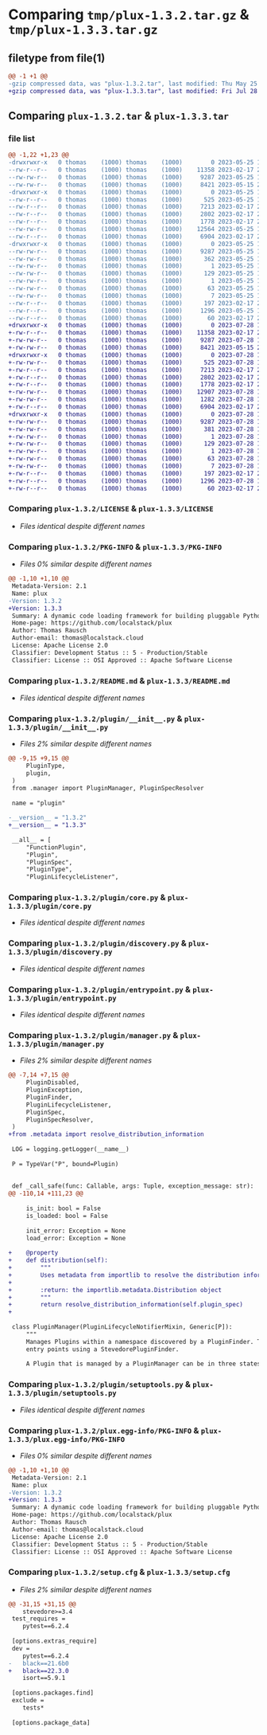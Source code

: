 # Comparing `tmp/plux-1.3.2.tar.gz` & `tmp/plux-1.3.3.tar.gz`

## filetype from file(1)

```diff
@@ -1 +1 @@
-gzip compressed data, was "plux-1.3.2.tar", last modified: Thu May 25 11:28:13 2023, max compression
+gzip compressed data, was "plux-1.3.3.tar", last modified: Fri Jul 28 17:27:10 2023, max compression
```

## Comparing `plux-1.3.2.tar` & `plux-1.3.3.tar`

### file list

```diff
@@ -1,22 +1,23 @@
-drwxrwxr-x   0 thomas    (1000) thomas    (1000)        0 2023-05-25 11:28:13.017880 plux-1.3.2/
--rw-r--r--   0 thomas    (1000) thomas    (1000)    11358 2023-02-17 21:14:38.000000 plux-1.3.2/LICENSE
--rw-rw-r--   0 thomas    (1000) thomas    (1000)     9287 2023-05-25 11:28:13.017880 plux-1.3.2/PKG-INFO
--rw-rw-r--   0 thomas    (1000) thomas    (1000)     8421 2023-05-15 20:31:40.000000 plux-1.3.2/README.md
-drwxrwxr-x   0 thomas    (1000) thomas    (1000)        0 2023-05-25 11:28:13.017880 plux-1.3.2/plugin/
--rw-r--r--   0 thomas    (1000) thomas    (1000)      525 2023-05-25 11:27:35.000000 plux-1.3.2/plugin/__init__.py
--rw-r--r--   0 thomas    (1000) thomas    (1000)     7213 2023-02-17 21:14:38.000000 plux-1.3.2/plugin/core.py
--rw-r--r--   0 thomas    (1000) thomas    (1000)     2802 2023-02-17 21:14:38.000000 plux-1.3.2/plugin/discovery.py
--rw-r--r--   0 thomas    (1000) thomas    (1000)     1778 2023-02-17 21:14:38.000000 plux-1.3.2/plugin/entrypoint.py
--rw-rw-r--   0 thomas    (1000) thomas    (1000)    12564 2023-05-25 11:26:56.000000 plux-1.3.2/plugin/manager.py
--rw-r--r--   0 thomas    (1000) thomas    (1000)     6904 2023-02-17 21:14:38.000000 plux-1.3.2/plugin/setuptools.py
-drwxrwxr-x   0 thomas    (1000) thomas    (1000)        0 2023-05-25 11:28:13.017880 plux-1.3.2/plux.egg-info/
--rw-rw-r--   0 thomas    (1000) thomas    (1000)     9287 2023-05-25 11:28:13.000000 plux-1.3.2/plux.egg-info/PKG-INFO
--rw-rw-r--   0 thomas    (1000) thomas    (1000)      362 2023-05-25 11:28:13.000000 plux-1.3.2/plux.egg-info/SOURCES.txt
--rw-rw-r--   0 thomas    (1000) thomas    (1000)        1 2023-05-25 11:28:13.000000 plux-1.3.2/plux.egg-info/dependency_links.txt
--rw-rw-r--   0 thomas    (1000) thomas    (1000)      129 2023-05-25 11:28:13.000000 plux-1.3.2/plux.egg-info/entry_points.txt
--rw-rw-r--   0 thomas    (1000) thomas    (1000)        1 2023-05-25 11:28:13.000000 plux-1.3.2/plux.egg-info/not-zip-safe
--rw-rw-r--   0 thomas    (1000) thomas    (1000)       63 2023-05-25 11:28:13.000000 plux-1.3.2/plux.egg-info/requires.txt
--rw-rw-r--   0 thomas    (1000) thomas    (1000)        7 2023-05-25 11:28:13.000000 plux-1.3.2/plux.egg-info/top_level.txt
--rw-r--r--   0 thomas    (1000) thomas    (1000)      197 2023-02-17 21:14:38.000000 plux-1.3.2/pyproject.toml
--rw-r--r--   0 thomas    (1000) thomas    (1000)     1296 2023-05-25 11:28:13.017880 plux-1.3.2/setup.cfg
--rw-r--r--   0 thomas    (1000) thomas    (1000)       60 2023-02-17 21:14:38.000000 plux-1.3.2/setup.py
+drwxrwxr-x   0 thomas    (1000) thomas    (1000)        0 2023-07-28 17:27:10.342421 plux-1.3.3/
+-rw-r--r--   0 thomas    (1000) thomas    (1000)    11358 2023-02-17 21:14:38.000000 plux-1.3.3/LICENSE
+-rw-rw-r--   0 thomas    (1000) thomas    (1000)     9287 2023-07-28 17:27:10.342421 plux-1.3.3/PKG-INFO
+-rw-rw-r--   0 thomas    (1000) thomas    (1000)     8421 2023-05-15 20:31:40.000000 plux-1.3.3/README.md
+drwxrwxr-x   0 thomas    (1000) thomas    (1000)        0 2023-07-28 17:27:10.342421 plux-1.3.3/plugin/
+-rw-rw-r--   0 thomas    (1000) thomas    (1000)      525 2023-07-28 17:26:50.000000 plux-1.3.3/plugin/__init__.py
+-rw-r--r--   0 thomas    (1000) thomas    (1000)     7213 2023-02-17 21:14:38.000000 plux-1.3.3/plugin/core.py
+-rw-r--r--   0 thomas    (1000) thomas    (1000)     2802 2023-02-17 21:14:38.000000 plux-1.3.3/plugin/discovery.py
+-rw-r--r--   0 thomas    (1000) thomas    (1000)     1778 2023-02-17 21:14:38.000000 plux-1.3.3/plugin/entrypoint.py
+-rw-rw-r--   0 thomas    (1000) thomas    (1000)    12907 2023-07-28 17:26:43.000000 plux-1.3.3/plugin/manager.py
+-rw-rw-r--   0 thomas    (1000) thomas    (1000)     1282 2023-07-28 17:26:43.000000 plux-1.3.3/plugin/metadata.py
+-rw-r--r--   0 thomas    (1000) thomas    (1000)     6904 2023-02-17 21:14:38.000000 plux-1.3.3/plugin/setuptools.py
+drwxrwxr-x   0 thomas    (1000) thomas    (1000)        0 2023-07-28 17:27:10.342421 plux-1.3.3/plux.egg-info/
+-rw-rw-r--   0 thomas    (1000) thomas    (1000)     9287 2023-07-28 17:27:10.000000 plux-1.3.3/plux.egg-info/PKG-INFO
+-rw-rw-r--   0 thomas    (1000) thomas    (1000)      381 2023-07-28 17:27:10.000000 plux-1.3.3/plux.egg-info/SOURCES.txt
+-rw-rw-r--   0 thomas    (1000) thomas    (1000)        1 2023-07-28 17:27:10.000000 plux-1.3.3/plux.egg-info/dependency_links.txt
+-rw-rw-r--   0 thomas    (1000) thomas    (1000)      129 2023-07-28 17:27:10.000000 plux-1.3.3/plux.egg-info/entry_points.txt
+-rw-rw-r--   0 thomas    (1000) thomas    (1000)        1 2023-07-28 17:27:10.000000 plux-1.3.3/plux.egg-info/not-zip-safe
+-rw-rw-r--   0 thomas    (1000) thomas    (1000)       63 2023-07-28 17:27:10.000000 plux-1.3.3/plux.egg-info/requires.txt
+-rw-rw-r--   0 thomas    (1000) thomas    (1000)        7 2023-07-28 17:27:10.000000 plux-1.3.3/plux.egg-info/top_level.txt
+-rw-r--r--   0 thomas    (1000) thomas    (1000)      197 2023-02-17 21:14:38.000000 plux-1.3.3/pyproject.toml
+-rw-r--r--   0 thomas    (1000) thomas    (1000)     1296 2023-07-28 17:27:10.342421 plux-1.3.3/setup.cfg
+-rw-r--r--   0 thomas    (1000) thomas    (1000)       60 2023-02-17 21:14:38.000000 plux-1.3.3/setup.py
```

### Comparing `plux-1.3.2/LICENSE` & `plux-1.3.3/LICENSE`

 * *Files identical despite different names*

### Comparing `plux-1.3.2/PKG-INFO` & `plux-1.3.3/PKG-INFO`

 * *Files 0% similar despite different names*

```diff
@@ -1,10 +1,10 @@
 Metadata-Version: 2.1
 Name: plux
-Version: 1.3.2
+Version: 1.3.3
 Summary: A dynamic code loading framework for building pluggable Python distributions
 Home-page: https://github.com/localstack/plux
 Author: Thomas Rausch
 Author-email: thomas@localstack.cloud
 License: Apache License 2.0
 Classifier: Development Status :: 5 - Production/Stable
 Classifier: License :: OSI Approved :: Apache Software License
```

### Comparing `plux-1.3.2/README.md` & `plux-1.3.3/README.md`

 * *Files identical despite different names*

### Comparing `plux-1.3.2/plugin/__init__.py` & `plux-1.3.3/plugin/__init__.py`

 * *Files 2% similar despite different names*

```diff
@@ -9,15 +9,15 @@
     PluginType,
     plugin,
 )
 from .manager import PluginManager, PluginSpecResolver
 
 name = "plugin"
 
-__version__ = "1.3.2"
+__version__ = "1.3.3"
 
 __all__ = [
     "FunctionPlugin",
     "Plugin",
     "PluginSpec",
     "PluginType",
     "PluginLifecycleListener",
```

### Comparing `plux-1.3.2/plugin/core.py` & `plux-1.3.3/plugin/core.py`

 * *Files identical despite different names*

### Comparing `plux-1.3.2/plugin/discovery.py` & `plux-1.3.3/plugin/discovery.py`

 * *Files identical despite different names*

### Comparing `plux-1.3.2/plugin/entrypoint.py` & `plux-1.3.3/plugin/entrypoint.py`

 * *Files identical despite different names*

### Comparing `plux-1.3.2/plugin/manager.py` & `plux-1.3.3/plugin/manager.py`

 * *Files 2% similar despite different names*

```diff
@@ -7,14 +7,15 @@
     PluginDisabled,
     PluginException,
     PluginFinder,
     PluginLifecycleListener,
     PluginSpec,
     PluginSpecResolver,
 )
+from .metadata import resolve_distribution_information
 
 LOG = logging.getLogger(__name__)
 
 P = TypeVar("P", bound=Plugin)
 
 
 def _call_safe(func: Callable, args: Tuple, exception_message: str):
@@ -110,14 +111,23 @@
 
     is_init: bool = False
     is_loaded: bool = False
 
     init_error: Exception = None
     load_error: Exception = None
 
+    @property
+    def distribution(self):
+        """
+        Uses metadata from importlib to resolve the distribution information for this plugin.
+
+        :return: the importlib.metadata.Distribution object
+        """
+        return resolve_distribution_information(self.plugin_spec)
+
 
 class PluginManager(PluginLifecycleNotifierMixin, Generic[P]):
     """
     Manages Plugins within a namespace discovered by a PluginFinder. The default mechanism is to resolve plugins from
     entry points using a StevedorePluginFinder.
 
     A Plugin that is managed by a PluginManager can be in three states:
```

### Comparing `plux-1.3.2/plugin/setuptools.py` & `plux-1.3.3/plugin/setuptools.py`

 * *Files identical despite different names*

### Comparing `plux-1.3.2/plux.egg-info/PKG-INFO` & `plux-1.3.3/plux.egg-info/PKG-INFO`

 * *Files 0% similar despite different names*

```diff
@@ -1,10 +1,10 @@
 Metadata-Version: 2.1
 Name: plux
-Version: 1.3.2
+Version: 1.3.3
 Summary: A dynamic code loading framework for building pluggable Python distributions
 Home-page: https://github.com/localstack/plux
 Author: Thomas Rausch
 Author-email: thomas@localstack.cloud
 License: Apache License 2.0
 Classifier: Development Status :: 5 - Production/Stable
 Classifier: License :: OSI Approved :: Apache Software License
```

### Comparing `plux-1.3.2/setup.cfg` & `plux-1.3.3/setup.cfg`

 * *Files 2% similar despite different names*

```diff
@@ -31,15 +31,15 @@
 	stevedore>=3.4
 test_requires = 
 	pytest==6.2.4
 
 [options.extras_require]
 dev = 
 	pytest==6.2.4
-	black==21.6b0
+	black==22.3.0
 	isort==5.9.1
 
 [options.packages.find]
 exclude = 
 	tests*
 
 [options.package_data]
```

